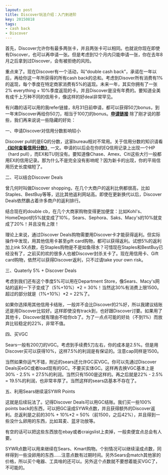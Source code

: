 ```yaml
---
layout: post
title: Discover玩法介绍：入门到进阶
key: 20150818
tags:
- cash back
- Discover
---
```


首先，Discover允许你有最多两张卡，并且两张卡可以相同。也就说你现在即使有Discover，也可以再申请一张。但是考虑到12个月内只能申请一张，你在去年8月之后拿到过Discover，会有被拒绝的风险。

重点来了。现在Discover有一个活动，叫“double cash back”，承诺在一年以后，再给你这一年所获得的所有cash back的总和。考虑到Disover所有消费有1%的返现，每个季度在特定商家消费有5%的返现。未来一年，其实你拥有了一张2% everything + 10%季度返现的卡。并且Discover是没有年费的。要知道全美有成千上万种不同的信用卡，像这样的好deal非常罕见。

有兴趣的话可以用的我refer链接，8月31日前申请，都可以获得50刀bonus，到一年末Discover再给你50刀，相当于100刀的bonus。**[申请链接](http://bit.ly/1UjXwst)**
除了刚才说的那些，我们再来说说一些隐藏的好处：

一、申请Discover对信用分数影响较小

Discover pull的是EQ的分数，这家bureau相对不常用。关于信用分数的知识请看
**[《如何查看信用分数》](https://willguxy.wordpress.com/%E6%9F%A5%E7%9C%8B%E4%BF%A1%E7%94%A8%E5%88%86%E6%95%B0/)**
一文。申请的以后会在你的EQ信用记录上出现一个HP（hard pull），而EX和TU则没有。要知道像Chase、Amex、Citi这些大行一般都用EX的信用记录。那为什么不是完全没有影响呢？因为新卡的出现，你的平局信用历史长度缩短了。

二、可以结合Discover Deals

曾几何时叫做Discover shopping，在几个大商户的返利比例都很高，比如Staples、BestBuy等等，远比其他返利网站高。即使在更新换代以后，Discover Deals依然霸占着许多商户的返利排行。

结合现在的double cb，在几个大商家购物变得更加便宜：比如Kohl's、HomeDepot的5%就变成了10%，Sears、Sephora、Saks、Macy's的10%就变成了20%！并且没有上限！

理论上来说，通过Discover Deals购物需要用Discover卡才能获得返利。但实际操作中发现，用其他信用卡甚至gift card购物，都可以获得返利。试想5%的返利加上ink 5X点数，在Staples购物是不是如鱼得水？可惜现在Staples和BestBuy已经没有了，之前买的欢的很多人也被Discover封杀关卡了。现在用信用卡、Gift card购物，依然可以获得Discover返利，只不过请take your own risk。

三、Quaterly 5% + Discover Deals

考虑到我们还有这个季度5%可以用在Department Store，像Sears、Macy's网站的返利一下子变成了（5%+10%）*2 = 30%！当然这30%有消费上限1500。超过的部分就是（1%+10%）*2 = 22%了。

如果你选择用其他信用卡结账，一般并不会比Discover的2%好，所以我建议结账还是用Discover比较好。这样即使没有track到，也好跟Discover讨要。如果用了其他卡，Discover就有理由不给你cb了。为了一点点可能的好处（不到1%）而放弃比较稳定的22%，非常不值。

四、买VGC

Sears一般有200刀的VGC。考虑到手续费5刀左右，你的成本是2.5%。但是用Discover买可以获得10%，这样7.5%的利润是有保证的。注意cap同样是1500。

当然如果你运气不错，附近的sears还允许GC买VGC。你可以先通过Discover Deals买eGC或者load现有的GC。不要买实体GC。这样再去换VGC基本上是30% - 2.5% = 27.5%的利润。当然只有1500是这样的。再之后就是22% - 2.5% = 19.5%的利润，也非常丰厚了。当然这样的sears店基本不存在了。

五、利用Sears继续滚SYWR Points

这就是后续玩法了。记得Discover Deals可以用GC结账。我们买一些100% points back的东西，可以把GC滚成SYWR点数，并且获得额外的Discover返利。总返利是之前的30% + 10%*2 = 50%（前1500，之后42%），并且得到一些没什么卵用的东西，比如耳麦、蓝牙功放等。

有空的话可以把这些东西放在ebay或者craigslist上卖掉，一般卖便宜点总会有人要。

SYWR点数可以用来继续在Sears、Kmart购物。个别情况可以继续滚成点数，同样得到一些没卵用的东西……注意点数有过期时间。另外Sears会match其他家的价格，所以买个电器、工具啥的还可以。另外这个点数就不要想着能买VGC了，不可能的。